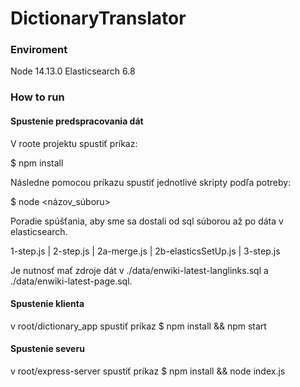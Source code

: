 # DictionaryTranslator

### Enviroment
Node 14.13.0
Elasticsearch 6.8

### How to run

#### Spustenie predspracovania dát
V roote projektu spustiť príkaz:

$ npm install

Následne pomocou príkazu spustiť jednotlivé skripty podľa potreby:

$ node <názov_súboru>

Poradie spúšťania, aby sme sa dostali od sql súborou až po dáta v elasticsearch.

1-step.js | 2-step.js | 2a-merge.js | 2b-elasticsSetUp.js | 3-step.js 

Je nutnosť mať zdroje dát v ./data/enwiki-latest-langlinks.sql a  ./data/enwiki-latest-page.sql.

#### Spustenie klienta

v root/dictionary_app spustiť príkaz $ npm install && npm start

#### Spustenie severu

v root/express-server spustiť príkaz $ npm install && node index.js
